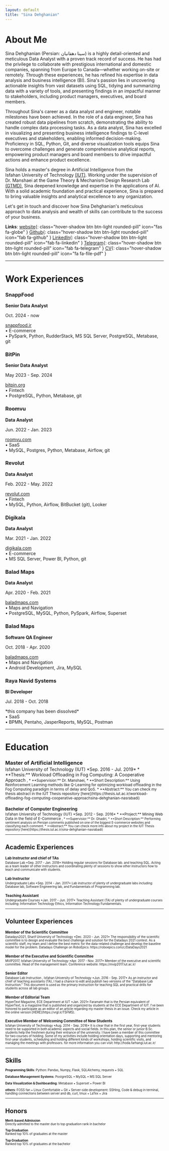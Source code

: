 ```yaml
---
layout: default
title: "Sina Dehghanian"
---
```


# About Me 
Sina Dehghanian (Persian: سینا دهقانیان) is a highly detail-oriented and meticulous Data Analyst with a proven track record of success. He has had the privilege to collaborate with prestigious international and domestic companies, spanning from Europe to Canada—whether working on-site or remotely. Through these experiences, he has refined his expertise in data analysis and business intelligence (BI). Sina's passion lies in uncovering actionable insights from vast datasets using SQL, tidying and summarizing data with a variety of tools, and presenting findings in an impactful manner to stakeholders, including product managers, executives, and board members.

Throughout Sina's career as a data analyst and engineer, notable milestones have been achieved. In the role of a data engineer, Sina has created robust data pipelines from scratch, demonstrating the ability to handle complex data processing tasks. As a data analyst, Sina has excelled in visualizing and presenting business intelligence findings to C-level executives and stakeholders, enabling informed decision-making. Proficiency in SQL, Python, Git, and diverse visualization tools equips Sina to overcome challenges and generate comprehensive analytical reports, empowering product managers and board members to drive impactful actions and enhance product excellence.

<p>Sina holds a master's degree in Artificial Intelligence from the Isfahan&nbsp;University&nbsp;of&nbsp;Technology <a href="https://english.iut.ac.ir/" target="_blank">(IUT)</a>. Working under the supervision of Dr.&nbsp;Manshaei at the Game&nbsp;Theory&nbsp;&&nbsp;Mechanism&nbsp;Design&nbsp;Research&nbsp;Lab <a href="https://gtmd.iut.ac.ir/en/alumni-0" target="_blank">(GTMD)</a>, Sina deepened knowledge and expertise in the applications of AI. With a solid academic foundation and practical experience, Sina is prepared to bring valuable insights and analytical excellence to any organization.</p>
Let's get in touch and discover how Sina Dehghanian's meticulous approach to data analysis and wealth of skills can contribute to the success of your business. <i class="fas fa-globe"></i>


**Links**: [website](https://dehghanian.ece.iut.ac.ir/){: class="hover-shadow btn btn-light rounded-pill" icon="fas fa-globe" }  [Github](https://github.com/DehghanianSina){: class="hover-shadow btn btn-light rounded-pill" icon="fab fa-github" }  [LinkedIn](https://linkedin.com/comm/mynetwork/discovery-see-all?usecase=PEOPLE_FOLLOWS&followMember=sinadehghanian){: class="hover-shadow btn btn-light rounded-pill" icon="fab fa-linkedin" }  [Telegram](https://t.me/Dehghanian_Sina){: class="hover-shadow btn btn-light rounded-pill" icon="fab fa-telegram" }  [CV](https://t.me/s/Dehghanian_Sina/19){: class="hover-shadow btn btn-light rounded-pill" icon="fa fa-file-pdf" }

---

# Work Experiences

<div class="card">
  <h3>SnappFood</h3>
  <p><b>Senior Data Analyst</b></p>
  <p>Oct. 2024 - now</p>
  <i class="fa-solid fa-link"></i> <a href="https://snappfood.ir" target="_blank">snappfood.ir</a><br>
  • E-commerce<br>
  • PySpark, Python, RudderStack, MS&nbsp;SQL&nbsp;Server, PostgreSQL, Metabase, git<br>
  <a href="/work-experiences/#snappfood"><span class="card-link-spanner"></span></a>
</div>

<div class="card">
  <h3>BitPin</h3>
  <p><b>Senior Data Analyst</b></p>
  <p>May 2023 - Sep. 2024</p>
  <i class="fa-solid fa-link"></i> <a href="https://bitpin.org" target="_blank">bitpin.org</a><br>
  • Fintech<br>
  • PostgreSQL, Python, Metabase, git<br>
  <a href="/work-experiences/#bitpin"><span class="card-link-spanner"></span></a>
</div>

<div class="card">
  <h3>Roomvu</h3>
  <p><b>Data Analyst</b></p>
  <p>Jun. 2022 - Jan. 2023</p>
  <i class="fa-solid fa-link"></i> <a href="https://roomvu.com" target="_blank">roomvu.com</a><br>
  • SaaS<br>
  • MySQL, Postgres, Python, Metabase, Airflow, git<br>
  <a href="/work-experiences/#roomvu"><span class="card-link-spanner"></span></a>
</div>

<div class="card">
  <h3>Revolut</h3>
  <p><b>Data Analyst</b></p>
  <p>Feb. 2022 - May. 2022</p>
  <i class="fa-solid fa-link"></i> <a href="https://revolut.com" target="_blank">revolut.com</a><br>
  • Fintech <br>
  • MySQL, Python, Airflow, BitBucket (git), Looker <br>
  <a href="/work-experiences/#revolut"><span class="card-link-spanner"></span></a>
</div>

<div class="card">
  <h3>Digikala</h3>
  <p><b>Data Analyst</b></p>
  <p>Mar. 2021 - Jan. 2022</p>
  <i class="fa-solid fa-link"></i> <a href="https://digikala.com" target="_blank">digikala.com</a><br>
  • E-commerce <br>
  • MS&nbsp;SQL&nbsp;Server, Power&nbsp;BI, Python, git <br>
  <a href="/work-experiences/#digikala"><span class="card-link-spanner"></span></a>
</div>

<div class="card">
  <h3>Balad Maps</h3>
  <p><b>Data Analyst</b></p>
  <p>Apr. 2020 - Feb. 2021</p>
  <i class="fa-solid fa-link"></i> <a href="https://baladmaps.com" target="_blank">baladmaps.com</a><br>
  • Maps and Navigation <br>
  • PostgreSQL, MySQL, Python, PySpark, Airflow, Superset <br>
  <a href="/work-experiences/#baladmaps"><span class="card-link-spanner"></span></a>
</div>

<div class="card">
  <h3>Balad Maps</h3>
  <p><b>Software QA Engineer</b></p>
  <p>Oct. 2018 - Apr. 2020</p>
  <i class="fa-solid fa-link"></i> <a href="https://baladmaps.com" target="_blank">baladmaps.com</a><br>
  • Maps and Navigation <br>
  • Android Development, Jira, MySQL <br>
  <a href="/work-experiences/#baladmaps"><span class="card-link-spanner"></span></a>
</div>

<div class="card">
  <h3>Raya Navid Systems</h3>
  <p><b>BI Developer</b></p>
  <p>Jul. 2018 - Oct. 2018</p>
  *this company has been dissolved* <br>
  • SaaS <br>
  • BPMN, Pentaho, JasperReports, MySQL, Postman <br>
  <a href="/work-experiences/#rns"><span class="card-link-spanner"></span></a>
</div>


---

# Education

<h3 style="margin-bottom:2px;">Master of Artificial Intelligence</h3>
Isfahan University of Technology&nbsp;(IUT)   
*Sep. 2016 - Jul. 2019*   
* **<span style="cursor: pointer;" data-bs-toggle="tooltip" data-bs-placement="top">Thesis:</span>** 
  Workload Offloading in Fog Computing: A Cooperative Approach <small class="text-secondary">, 
* **<span style="cursor: pointer;" data-bs-toggle="tooltip" data-bs-placement="top">Supervisior:</span>** Dr. Manshaei,
* **<span style="cursor: pointer;" data-bs-toggle="tooltip" data-bs-placement="top">Short Description:</span>**
Using Reinforcement Learning methods like Q-Learning for optimizing workload offloading in the
Fog Computing paradigm in terms of delay and QoS.
* **<span style="cursor: pointer;" data-bs-toggle="tooltip" data-bs-placement="top">Abstract:</span>** You can check my thesis abstract in the IUT Thesis repository [here](https://thesis.iut.ac.ir/workload-offloading-fog-computing-cooperative-approachsina-dehghanian-nasrabadi)

<h3 style="margin-bottom:2px;">Bachelor of Computer Engineering</h3>
Isfahan University of Technology&nbsp;(IUT)   
*Sep. 2012 - Sep. 2016*   
* **<span style="cursor: pointer;" data-bs-toggle="tooltip" data-bs-placement="top">Project:</span>** 
  Mining Web Data in the field of E-Commerce <small class="text-secondary">, 
* **<span style="cursor: pointer;" data-bs-toggle="tooltip" data-bs-placement="top">Supervisior:</span>** Dr. Ghadiri,
* **<span style="cursor: pointer;" data-bs-toggle="tooltip" data-bs-placement="top">Short Description:</span>**
Performing sentiment analysis on Persian comments published on one of the biggest E-commerce
websites and classifying each comment.
* **<span style="cursor: pointer;" data-bs-toggle="tooltip" data-bs-placement="top">Abstract:</span>** You can check more info about my project in the IUT Thesis repository [here](https://thesis.iut.ac.ir/sina-dehghanian-nasrabadi)

---

# Academic Experiences
<h3 style="margin-bottom:2px;">Lab Instructor and chief of TAs</h3>
Database Lab   
*Sep. 2017 - Jan. 2018*   
Holding regular sessions for Database lab. and teaching SQL.   
Acting as a team leader of other instructors and coordinating plenty of sessions to show other instructors how to teach and communicate with students.

<h3 style="margin-bottom:2px;">Lab Instructor</h3>
Undergraduate Labs   
*Sep. 2014 - Jan. 2017*   
Lab instructor of plenty of undergraduate labs including: Database lab, Software Engineering lab, and Fundamentals of Programming lab.

<h3 style="margin-bottom:2px;">Teaching Assistant</h3>
Undergraduate Courses   
*Jan. 2017 - Jun. 2017*   
Teaching Assistant (TA) of plenty of undergraduate courses including: Information Technology Ethics, Information Technology Fundamentals.

---

# Volunteer Experiences
<h3 style="margin-bottom:2px;">Member of the Scientific Committee</h3>
Datadays2021, Sharif University of Technology   
*Dec. 2020 - Jun. 2021*   
The responsibility of the scientific committee is to design and evaluate the best challenge and solution for the Datadays 2021 contest. As a scientific staff, my team and I define the best metric for the data-related challenge and develop the baseline model for the problem.   
Datadays Challenge on RoboEpics: https://roboepics.com/c/DataDays2021  

<h3 style="margin-bottom:2px;">Member of the Executive and Scientific Committee</h3>
MVIP2017, Isfahan University of Technology   
*Apr. 2017 - Nov. 2017*   
Member of the executive and scientific committee.   
Head of the management team.   
Conference website: https://mvip2017.iut.ac.ir/

<h3 style="margin-bottom:2px;">Senior Editor</h3>
Database Lab Instruction , Isfahan University of Technology   
*Jun. 2016 - Sep. 2017*   
As an instructor and chief of teaching assistants (TA), I had a chance to edit and publish two versions of the "Database Lab Instruction." This document is used as the primary instruction for teaching SQL and practical drills for students across all lab groups.   

<h3 style="margin-bottom:2px;">Member of Editorial Team</h3>
HyperText Magazine, ECE Department at IUT    
*Jan. 2021*   
Faramatn that is the Persian equivalent of HyperText, is a magazine that is published and organized by students at the ECE Department of IUT. I've been honored to participate as an editor of an article regarding my master thesis in an issue. Check my article in the online version [HERE](https://vrgl.ir/TSFMS).

<h3 style="margin-bottom:2px;">Executive Member of Welcoming Committee of New Students</h3>
Isfahan University of Technology    
*Aug. 2014 - Sep. 2016*   
It is clear that in the first year, first-year students need to be supported in both academic aspects and social fields. In this plan, the senior or junior B.Sc. students help the freshmen during their entrance of the university. I have been a member of this committee for two courses of holding. Some of my activities include holding orientation days, supporting and mentoring first-year students, scheduling and holding different kinds of workshops, holding scientific visits, and managing the meetings with professors.
      for more information you can visit: http://hoda.farhangi.iut.ac.ir/

---

# Skills
**Programming Skills**: 
  Python: Pandas, Numpy, Flask, SQLAlchemy, requests • SQL

**Database Management Systems**: 
  PostgreSQL • MySQL • MS SQL Server 

**Data Visualization & Dashboarding**: 
  Metabase • Superset • Power&nbsp;BI

**others**: 
  FOSS fan • Linux Comfortable • Git • Server-side development: SSHing, Code & debug in terminal, handling connections between server and db, curl, tmux • LaTex • Jira

---

# Honors
**Merit-based Admission**  
Directly admitted to the master due to top graduation rank in bachelor   

**Top Graduation**   
Ranked top 10% of graduates at the master   

**Top Graduation**   
Ranked top 10% of graduates at the bachelor